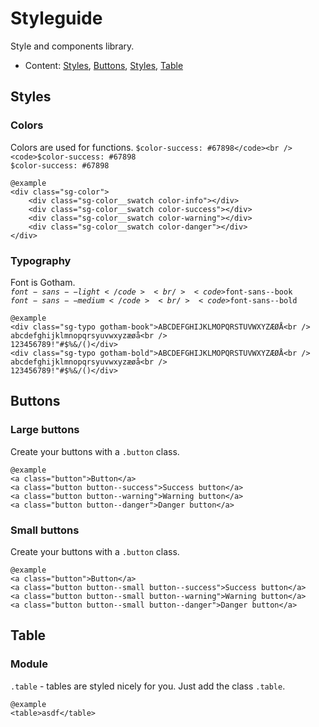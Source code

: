 # Styleguide

Style and components library.
* Content: <a href="#styles">Styles</a>, <a href="#buttons">Buttons</a>, <a href="#styles">Styles</a>, <a href="#table">Table</a>


## Styles

### Colors 
Colors are used for functions.
<code>$color-success: #67898</code><br />
<code>$color-success: #67898</code><br />
<code>$color-success: #67898</code>

	@example
	<div class="sg-color">
		<div class="sg-color__swatch color-info"></div>
        <div class="sg-color__swatch color-success"></div>
		<div class="sg-color__swatch color-warning"></div>
		<div class="sg-color__swatch color-danger"></div>
	</div>

### Typography
Font is Gotham. 
<br />
<code>$font-sans--light</code><br />
<code>$font-sans--book</code><br />
<code>$font-sans--medium</code><br />
<code>$font-sans--bold</code>


    @example
    <div class="sg-typo gotham-book">ABCDEFGHIJKLMOPQRSTUVWXYZÆØÅ<br />
    abcdefghijklmnopqrsyuvwxyzæøå<br />
    123456789!"#$%&/()</div>
    <div class="sg-typo gotham-bold">ABCDEFGHIJKLMOPQRSTUVWXYZÆØÅ<br />
    abcdefghijklmnopqrsyuvwxyzæøå<br />
    123456789!"#$%&/()</div>	

## Buttons

### Large buttons
Create your buttons with a `.button` class.

    @example
    <a class="button">Button</a>
    <a class="button button--success">Success button</a>
    <a class="button button--warning">Warning button</a>
    <a class="button button--danger">Danger button</a>

### Small buttons
Create your buttons with a `.button` class.

    @example
    <a class="button">Button</a>
    <a class="button button--small button--success">Success button</a>
    <a class="button button--small button--warning">Warning button</a>
    <a class="button button--small button--danger">Danger button</a>


## Table

### Module
`.table` - tables are styled nicely for you. Just add the class `.table`.

    @example
    <table>asdf</table>